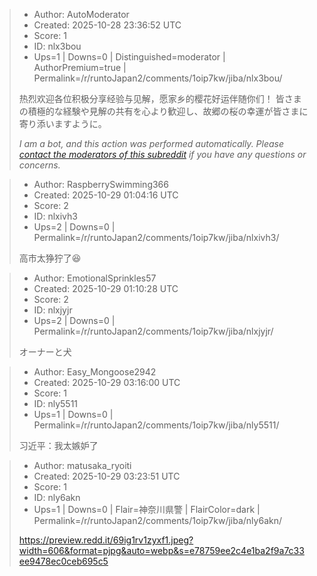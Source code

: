 > - Author: AutoModerator
> - Created: 2025-10-28 23:36:52 UTC
> - Score: 1
> - ID: nlx3bou
> - Ups=1 | Downs=0 | Distinguished=moderator | AuthorPremium=true | Permalink=/r/runtoJapan2/comments/1oip7kw/jiba/nlx3bou/
>
> 热烈欢迎各位积极分享经验与见解，愿家乡的樱花好运伴随你们！
> 皆さまの積極的な経験や見解の共有を心より歓迎し、故郷の桜の幸運が皆さまに寄り添いますように。
> 
> *I am a bot, and this action was performed automatically. Please [contact the moderators of this subreddit](/message/compose/?to=/r/runtoJapan2) if you have any questions or concerns.*

> - Author: RaspberrySwimming366
> - Created: 2025-10-29 01:04:16 UTC
> - Score: 2
> - ID: nlxivh3
> - Ups=2 | Downs=0 | Permalink=/r/runtoJapan2/comments/1oip7kw/jiba/nlxivh3/
>
> 高市太狰狞了😆

> - Author: EmotionalSprinkles57
> - Created: 2025-10-29 01:10:28 UTC
> - Score: 2
> - ID: nlxjyjr
> - Ups=2 | Downs=0 | Permalink=/r/runtoJapan2/comments/1oip7kw/jiba/nlxjyjr/
>
> オーナーと犬

> - Author: Easy_Mongoose2942
> - Created: 2025-10-29 03:16:00 UTC
> - Score: 1
> - ID: nly5511
> - Ups=1 | Downs=0 | Permalink=/r/runtoJapan2/comments/1oip7kw/jiba/nly5511/
>
> 习近平：我太嫉妒了

> - Author: matusaka_ryoiti
> - Created: 2025-10-29 03:23:51 UTC
> - Score: 1
> - ID: nly6akn
> - Ups=1 | Downs=0 | Flair=神奈川県警 | FlairColor=dark | Permalink=/r/runtoJapan2/comments/1oip7kw/jiba/nly6akn/
>
> https://preview.redd.it/69ig1rv1zyxf1.jpeg?width=606&format=pjpg&auto=webp&s=e78759ee2c4e1ba2f9a7c33ee9478ec0ceb695c5
